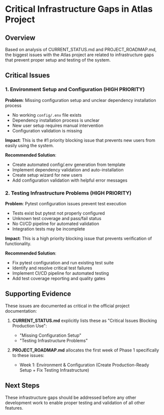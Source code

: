 # Critical Infrastructure Gaps in Atlas Project

## Overview
Based on analysis of CURRENT_STATUS.md and PROJECT_ROADMAP.md, the biggest issues with the Atlas project are related to infrastructure gaps that prevent proper setup and testing of the system.

## Critical Issues

### 1. Environment Setup and Configuration (HIGH PRIORITY)
**Problem**: Missing configuration setup and unclear dependency installation process
- No working `config/.env` file exists
- Dependency installation process is unclear
- New user setup requires manual intervention
- Configuration validation is missing

**Impact**: This is the #1 priority blocking issue that prevents new users from easily using the system.

**Recommended Solution**:
- Create automated config/.env generation from template
- Implement dependency validation and auto-installation
- Create setup wizard for new users
- Add configuration validation with helpful error messages

### 2. Testing Infrastructure Problems (HIGH PRIORITY)
**Problem**: Pytest configuration issues prevent test execution
- Tests exist but pytest not properly configured
- Unknown test coverage and pass/fail status
- No CI/CD pipeline for automated validation
- Integration tests may be incomplete

**Impact**: This is a high priority blocking issue that prevents verification of functionality.

**Recommended Solution**:
- Fix pytest configuration and run existing test suite
- Identify and resolve critical test failures
- Implement CI/CD pipeline for automated testing
- Add test coverage reporting and quality gates

## Supporting Evidence

These issues are documented as critical in the official project documentation:

1. **CURRENT_STATUS.md** explicitly lists these as "Critical Issues Blocking Production Use":
   - "Missing Configuration Setup"
   - "Testing Infrastructure Problems"

2. **PROJECT_ROADMAP.md** allocates the first week of Phase 1 specifically to these issues:
   - Week 1: Environment & Configuration (Create Production-Ready Setup + Fix Testing Infrastructure)

## Next Steps

These infrastructure gaps should be addressed before any other development work to enable proper testing and validation of all other features.